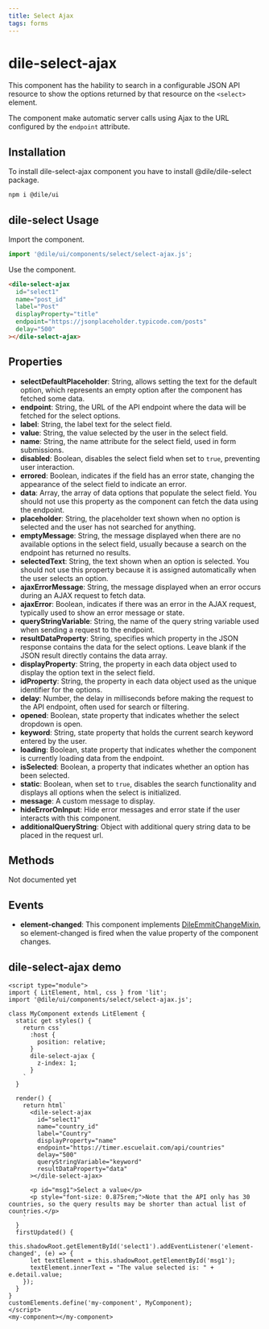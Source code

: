 ```yaml
---
title: Select Ajax
tags: forms
---
```


# dile-select-ajax

This component has the hability to search in a configurable JSON API resource to show the options returned by that resource on the ```<select>``` element.

The component make automatic server calls using Ajax to the URL configured by the ```endpoint``` attribute.

## Installation

To install dile-select-ajax component you have to install @dile/dile-select package.

```bash
npm i @dile/ui
```

## dile-select Usage

Import the component.

```javascript
import '@dile/ui/components/select/select-ajax.js';
```

Use the component.

```html
<dile-select-ajax 
  id="select1"
  name="post_id"
  label="Post"
  displayProperty="title" 
  endpoint="https://jsonplaceholder.typicode.com/posts"
  delay="500"
></dile-select-ajax>
```

## Properties

- **selectDefaultPlaceholder**: String, allows setting the text for the default option, which represents an empty option after the component has fetched some data.
- **endpoint**: String, the URL of the API endpoint where the data will be fetched for the select options.
- **label**: String, the label text for the select field.
- **value**: String, the value selected by the user in the select field.
- **name**: String, the name attribute for the select field, used in form submissions.
- **disabled**: Boolean, disables the select field when set to `true`, preventing user interaction.
- **errored**: Boolean, indicates if the field has an error state, changing the appearance of the select field to indicate an error.
- **data**: Array, the array of data options that populate the select field. You should not use this property as the component can fetch the data using the endpoint.
- **placeholder**: String, the placeholder text shown when no option is selected and the user has not searched for anything.
- **emptyMessage**: String, the message displayed when there are no available options in the select field, usually because a search on the endpoint has returned no results.
- **selectedText**: String, the text shown when an option is selected. You should not use this property because it is assigned automatically when the user selects an option.
- **ajaxErrorMessage**: String, the message displayed when an error occurs during an AJAX request to fetch data.
- **ajaxError**: Boolean, indicates if there was an error in the AJAX request, typically used to show an error message or state.
- **queryStringVariable**: String, the name of the query string variable used when sending a request to the endpoint.
- **resultDataProperty**: String, specifies which property in the JSON response contains the data for the select options. Leave blank if the JSON result directly contains the data array.
- **displayProperty**: String, the property in each data object used to display the option text in the select field.
- **idProperty**: String, the property in each data object used as the unique identifier for the options.
- **delay**: Number, the delay in milliseconds before making the request to the API endpoint, often used for search or filtering.
- **opened**: Boolean, state property that indicates whether the select dropdown is open.
- **keyword**: String, state property that holds the current search keyword entered by the user.
- **loading**: Boolean, state property that indicates whether the component is currently loading data from the endpoint.
- **isSelected**: Boolean, a property that indicates whether an option has been selected.
- **static**: Boolean, when set to `true`, disables the search functionality and displays all options when the select is initialized.
- **message**: A custom message to display.
- **hideErrorOnInput**: Hide error messages and error state if the user interacts with this component.
- **additionalQueryString**: Object with additional query string data to be placed in the request url.

## Methods

Not documented yet

## Events

- **element-changed**: This component implements [DileEmmitChangeMixin](https://dile-components.polydile.com/mixins/dile-emmit-change-mixin/), so element-changed is fired when the value property of the component changes.

## dile-select-ajax demo

```html:preview
<script type="module">
import { LitElement, html, css } from 'lit';
import '@dile/ui/components/select/select-ajax.js';

class MyComponent extends LitElement {
  static get styles() {
    return css`
      :host {
        position: relative;
      }
      dile-select-ajax {
        z-index: 1;
      }
    `
  }

  render() {
    return html`
      <dile-select-ajax 
        id="select1"
        name="country_id"
        label="Country"
        displayProperty="name" 
        endpoint="https://timer.escuelait.com/api/countries"
        delay="500"
        queryStringVariable="keyword"
        resultDataProperty="data"
      ></dile-select-ajax>

      <p id="msg1">Select a value</p>
      <p style="font-size: 0.875rem;">Note that the API only has 30 countries, so the query results may be shorter than actual list of countries.</p>
    `
  }
  firstUpdated() {
    this.shadowRoot.getElementById('select1').addEventListener('element-changed', (e) => {
      let textElement = this.shadowRoot.getElementById('msg1');
      textElement.innerText = "The value selected is: " + e.detail.value;
    });
  }
}
customElements.define('my-component', MyComponent);
</script>
<my-component></my-component>
```
